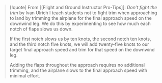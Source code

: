 > [!quote] From [[Flight and Ground Instructor Pro-Tips]]: *Don’t fight the trim* by Ivan Ulrich
> I teach students not to fight trim when approaching to land by trimming the airplane for the final approach speed on the downwind leg. We do this by experimenting to see how much each notch of flaps slows us down.
> 
> If the first notch slows us by ten knots, the second notch ten knots, and the third notch five knots, we will add twenty-five knots to our target final approach speed and trim for that speed on the downwind leg.
> 
> Adding the flaps throughout the approach requires no additional trimming, and the airplane slows to the final approach speed with minimal effort.